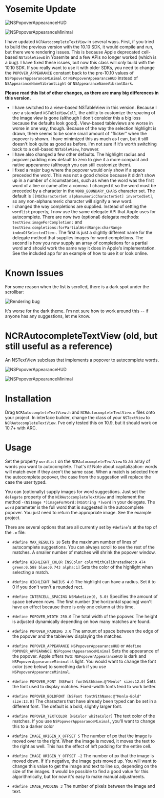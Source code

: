 Yosemite Update
===

![NSPopoverAppearanceHUD](http://i.imgur.com/2OzegJf.png)

![NSPopoverAppearanceMinimal](http://i.imgur.com/GBcKfoY.png)

I have updated `NCRAutocompleteTextView` in several ways. First, if you tried to build the previous version with the 10.10 SDK, it would compile and run, but there were rendering issues. This is because Apple deprecated cell-based `NSTableView`s in Yosemite and a few APIs no longer worked (which is a bug). I have fixed these issues, but now this class will *only* build with the 10.10 SDK. If you really want to use it with older SDKs, you need to change the `POPOVER_APPEARANCE` constant back to the pre-10.10 values of `NSPopoverAppearanceMinimal` or `NSPopoverAppearanceHUD` instead of `NSAppearanceNameVibrantLight` or `NSAppearanceNameVibrantDark`.

**Please read this list of other changes, as there are many big differences in this version.**

- I have switched to a view-based NSTableView in this version. Because I use a standard `NSTableViewCell`, the ability to customize the spacing of the image view is gone (although I don't consider this a big loss because the defaults look good). View-based tableviews are worse in worse in one way, though. Because of the way the selection highlight is drawn, there seems to be some small amount of "flicker" when the popover is shown. I have minimized this as much as I can, but it still doesn't look quite as good as before. I'm not sure if it's worth switching back to a cell-based `NSTableView`, however.
- I have also changed a few other defaults. The highlight radius and popover padding now default to zero to give it a more compact and native appearance (although you can still customize them).
- I fixed a major bug where the popover would only show if a space preceded the word. This was not a good choice because it didn't show up in a number of circumstances, such as when the word was the first word of a line or came after a comma. I changed it so the word must be preceded by a character in the `WORD_BOUNDARY_CHARS` character set. The default is `[[NSCharacterSet alphanumericCharacterSet] invertedSet]`, so any non-alphanumeric character will signify a new word.
- I changed the way completions are supplied. Instead of setting the `wordlist` property, I now use the same delegate API that Apple uses for autocomplete. There are now two (optional) delegate methods: `textView:imageForCompletion:` and `textView:completions:forPartialWordRange:charRange indexOfSelectedItem:`. The first is just a slightly different name for the delegate method that supplies images for word completions. The second is how you now supply an array of completions for a partial word and should work the same way it does in Apple's implementation. See the included app for an example of how to use it or look online.

Known Issues
===
For some reason when the list is scrolled, there is a dark spot under the scrollbar:

![Rendering bug](http://i.imgur.com/Kl1lYQI.png)

It's worse for the dark theme. I'm not sure how to work around this -- if anyone has any suggestions, let me know.

NCRAutocompleteTextView (old, but still useful as a reference)
=======================

An NSTextView subclass that implements a popover to autocomplete words.

![NSPopoverAppearanceHUD](http://i.imgur.com/jypp1UW.png)

![NSPopoverAppearanceMinimal](http://i.imgur.com/3v36oFC.png)

Installation
===
Drag `NCRAutocompleteTextView.h` and `NCRAutocompleteTextView.m` files onto your project. In interface builder, change the class of your `NSTextView` to `NCRAutocompleteTextView`. I've only tested this on 10.9, but it should work on 10.7+ with ARC.

Usage
===
Set the property `wordlist` on the `NCRAutocompleteTextView` to an array of words you want to autocomplete. That's it! Note about capitalization: words will match even if they aren't the same case. When a match is selected from the autocomplete popover, the case from the suggestion will replace the case the user typed.

You can (optionally) supply images for word suggestions. Just set the `delegate` property of the `NCRAutocompleteTextView` and implement the method `-(NSImage *)imageForWord:(NSString *)word` in your delegate. The `word` parameter is the full word that is suggested in the autocomplete popover. You just need to return the appropriate image. See the example project.

There are several options that are all currently set by `#define`'s at the top of the `.m` file:
+ `#define MAX_RESULTS 10`
Sets the maximum number of lines of autocomplete suggestions. You can always scroll to see the rest of the matches. A smaller number of matches will shrink the popover window.

+ `#define HIGHLIGHT_COLOR [NSColor colorWithCalibratedRed:0.474 green:0.588 blue:0.743 alpha:1]`
Sets the color of the highlight when selecting a match.

+ `#define HIGHLIGHT_RADIUS 4.0`
The highlight can have a radius. Set it to 0 if you don't won't a rounded rect.

+ `#define INTERCELL_SPACING NSMakeSize(0, 5.0)`
Specifies the amount of space between rows. The first number (the horizontal spacing) won't have an effect because there is only one column at this time.

+ `#define POPOVER_WIDTH 250.0`
The total width of the popover. The height is adjusted dynamically depending on how many matches are found.

+ `#define POPOVER_PADDING 3.0`
The amount of space between the edge of the popover and the tableview displaying the matches.

+ `#define POPOVER_APPEARANCE NSPopoverAppearanceHUD` or `#define POPOVER_APPEARANCE NSPopoverAppearanceMinimal`
Sets the appearance of the popover. Apple offers two: `NSPopoverAppearanceHUD` is dark and `NSPopoverAppearanceMinimal` is light. You would want to change the font color (see below) to something dark if you use `NSPopoverAppearanceMinimal`.

+ `#define POPOVER_FONT [NSFont fontWithName:@"Menlo" size:12.0]`
Sets the font used to display matches. Fixed-width fonts tend to work better.

+ `#define POPOVER_BOLDFONT [NSFont fontWithName:@"Menlo-Bold" size:13.0]`
The characters that have already been typed can be set in a different font. The default is a bold, slightly larger font.

+ `#define POPOVER_TEXTCOLOR [NSColor whiteColor]`
The text color of the matches. If you use `NSPopoverAppearanceMinimal`, you'll want to change this to a darker color

+ `#define IMAGE_ORIGIN_X_OFFSET 5`
The number of px that the image is moved over to the right. When the image is moved, it moves the text to the right as well. This has the effect of left padding for the entire cell.

+ `#define IMAGE_ORIGIN_Y_OFFSET -2`
The number of px that the image is moved down. If it's negative, the image gets moved up. You will want to change this value to get the image and text to line up, depending on the size of the images. It would be possible to find a good value for this algorithmically, but for now it's easy to make manual adjustments.

+ `#define IMAGE_PADDING 3`
The number of pixels between the image and text.
